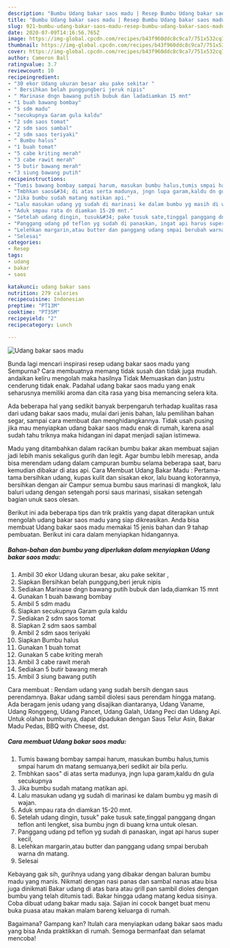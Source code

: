 ```yaml
---
description: "Bumbu Udang bakar saos madu | Resep Bumbu Udang bakar saos madu Yang Sedap"
title: "Bumbu Udang bakar saos madu | Resep Bumbu Udang bakar saos madu Yang Sedap"
slug: 921-bumbu-udang-bakar-saos-madu-resep-bumbu-udang-bakar-saos-madu-yang-sedap
date: 2020-07-09T14:16:56.765Z
image: https://img-global.cpcdn.com/recipes/b43f960ddc8c9ca7/751x532cq70/udang-bakar-saos-madu-foto-resep-utama.jpg
thumbnail: https://img-global.cpcdn.com/recipes/b43f960ddc8c9ca7/751x532cq70/udang-bakar-saos-madu-foto-resep-utama.jpg
cover: https://img-global.cpcdn.com/recipes/b43f960ddc8c9ca7/751x532cq70/udang-bakar-saos-madu-foto-resep-utama.jpg
author: Cameron Ball
ratingvalue: 3.7
reviewcount: 10
recipeingredient:
- "30 ekor Udang ukuran besar aku pake sekitar "
- " Bersihkan belah punggungberi jeruk nipis"
- " Marinase dngn bawang putih bubuk dan ladadiamkan 15 mnt"
- "1 buah bawang bombay"
- "5 sdm madu"
- "secukupnya Garam gula kaldu"
- "2 sdm saos tomat"
- "2 sdm saos sambal"
- "2 sdm saos teriyaki"
- " Bumbu halus"
- "1 buah tomat"
- "5 cabe kriting merah"
- "3 cabe rawit merah"
- "5 butir bawang merah"
- "3 siung bawang putih"
recipeinstructions:
- "Tumis bawang bombay sampai harum, masukan bumbu halus,tumis smpai harum dn matang semuanya,beri sedikit air bila perlu."
- "Tmbhkan saos&#34; di atas serta madunya, jngn lupa garam,kaldu dn gula secukupnya"
- "Jika bumbu sudah matang matikan api."
- "Lalu masukan udang yg sudah di marinasi ke dalam bumbu yg masih di wajan."
- "Aduk smpau rata dn diamkan 15-20 mnt."
- "Setelah udang dingin, tusuk&#34; pake tusuk sate,tinggal panggang dngan teflon anti lengket, sisa bumbu jngn di buang krna untuk olesan."
- "Panggang udang pd teflon yg sudah di panaskan, ingat api harus super kecil,"
- "Lelehkan margarin,atau butter dan panggang udang smpai berubah warna dn matang."
- "Selesai"
categories:
- Resep
tags:
- udang
- bakar
- saos

katakunci: udang bakar saos 
nutrition: 279 calories
recipecuisine: Indonesian
preptime: "PT13M"
cooktime: "PT35M"
recipeyield: "2"
recipecategory: Lunch

---
```



![Udang bakar saos madu](https://img-global.cpcdn.com/recipes/b43f960ddc8c9ca7/751x532cq70/udang-bakar-saos-madu-foto-resep-utama.jpg)

Bunda lagi mencari inspirasi resep udang bakar saos madu yang Sempurna? Cara membuatnya memang tidak susah dan tidak juga mudah. andaikan keliru mengolah maka hasilnya Tidak Memuaskan dan justru cenderung tidak enak. Padahal udang bakar saos madu yang enak seharusnya memiliki aroma dan cita rasa yang bisa memancing selera kita.

Ada beberapa hal yang sedikit banyak berpengaruh terhadap kualitas rasa dari udang bakar saos madu, mulai dari jenis bahan, lalu pemilihan bahan segar, sampai cara membuat dan menghidangkannya. Tidak usah pusing jika mau menyiapkan udang bakar saos madu enak di rumah, karena asal sudah tahu triknya maka hidangan ini dapat menjadi sajian istimewa.

Madu yang ditambahkan dalam racikan bumbu bakar akan membuat sajian jadi lebih manis sekaligus gurih dan legit. Agar bumbu lebih meresap, anda bisa merendam udang dalam campuran bumbu selama beberapa saat, baru kemudian dibakar di atas api. Cara Membuat Udang Bakar Madu : Pertama-tama bersihkan udang, kupas kulit dan sisakan ekor, lalu buang kotorannya, bersihkan dengan air Campur semua bumbu saus marinasi di mangkok, lalu baluri udang dengan setengah porsi saus marinasi, sisakan setengah bagian unuk saos olesan.


Berikut ini ada beberapa tips dan trik praktis yang dapat diterapkan untuk mengolah udang bakar saos madu yang siap dikreasikan. Anda bisa membuat Udang bakar saos madu memakai 15 jenis bahan dan 9 tahap pembuatan. Berikut ini cara dalam menyiapkan hidangannya.

<!--inarticleads1-->

##### Bahan-bahan dan bumbu yang diperlukan dalam menyiapkan Udang bakar saos madu:

1. Ambil 30 ekor Udang ukuran besar, aku pake sekitar ,
1. Siapkan  Bersihkan belah punggung,beri jeruk nipis
1. Sediakan  Marinase dngn bawang putih bubuk dan lada,diamkan 15 mnt
1. Gunakan 1 buah bawang bombay
1. Ambil 5 sdm madu
1. Siapkan secukupnya Garam gula kaldu
1. Sediakan 2 sdm saos tomat
1. Siapkan 2 sdm saos sambal
1. Ambil 2 sdm saos teriyaki
1. Siapkan  Bumbu halus
1. Gunakan 1 buah tomat
1. Gunakan 5 cabe kriting merah
1. Ambil 3 cabe rawit merah
1. Sediakan 5 butir bawang merah
1. Ambil 3 siung bawang putih


Cara membuat : Rendam udang yang sudah bersih dengan saus perendamnya. Bakar udang sambil diolesi saus perendam hingga matang. Ada beragam jenis udang yang disajikan diantaranya, Udang Vaname, Udang Ronggeng, Udang Pancet, Udang Galah, Udang Peci dan Udang Api. Untuk olahan bumbunya, dapat dipadukan dengan Saus Telur Asin, Bakar Madu Pedas, BBQ with Cheese, dst. 

<!--inarticleads2-->

##### Cara membuat Udang bakar saos madu:

1. Tumis bawang bombay sampai harum, masukan bumbu halus,tumis smpai harum dn matang semuanya,beri sedikit air bila perlu.
1. Tmbhkan saos&#34; di atas serta madunya, jngn lupa garam,kaldu dn gula secukupnya
1. Jika bumbu sudah matang matikan api.
1. Lalu masukan udang yg sudah di marinasi ke dalam bumbu yg masih di wajan.
1. Aduk smpau rata dn diamkan 15-20 mnt.
1. Setelah udang dingin, tusuk&#34; pake tusuk sate,tinggal panggang dngan teflon anti lengket, sisa bumbu jngn di buang krna untuk olesan.
1. Panggang udang pd teflon yg sudah di panaskan, ingat api harus super kecil,
1. Lelehkan margarin,atau butter dan panggang udang smpai berubah warna dn matang.
1. Selesai


Kebayang gak sih, gurihnya udang yang dibakar dengan baluran bumbu madu yang manis. Nikmati dengan nasi panas dan sambal nanas atau bisa juga dinikmati Bakar udang di atas bara atau grill pan sambil dioles dengan bumbu yang telah ditumis tadi. Bakar hingga udang matang kedua sisinya. Coba dibuat udang bakar madu saja. Sajian ini cocok banget buat menu buka puasa atau makan malam bareng keluarga di rumah. 

Bagaimana? Gampang kan? Itulah cara menyiapkan udang bakar saos madu yang bisa Anda praktikkan di rumah. Semoga bermanfaat dan selamat mencoba!
